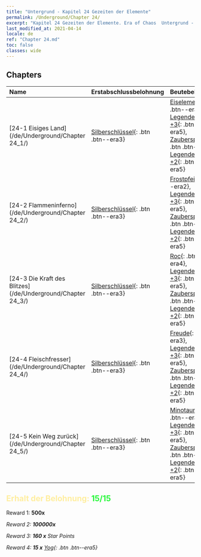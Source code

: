 ```yaml
---
title: "Untergrund - Kapitel 24 Gezeiten der Elemente"
permalink: /Underground/Chapter 24/
excerpt: "Kapitel 24 Gezeiten der Elemente. Era of Chaos  Untergrund - Kapitel 24. Gezeiten der Elemente"
last_modified_at: 2021-04-14
locale: de
ref: "Chapter 24.md"
toc: false
classes: wide
---
```


## Chapters

  | Name |  Erstabschlussbelohnung | Beutebelohnung |
  |:------------|:------------|:------------| 
  | [24-1 Eisiges Land](/de/Underground/Chapter 24_1/) | [Silberschlüssel](/de/Items/con_693/){: .btn .btn--era3} | [Eiselementar](/de/Items/unt_264/){: .btn .btn--era4}, [Legendenzertifikat +3](/de/Items/mat_88/){: .btn .btn--era5}, [Zauberspruchrollen](/de/Items/con_694/){: .btn .btn--era3}, [Legendenzertifikat +2](/de/Items/mat_81/){: .btn .btn--era5} |
  | [24-2 Flammeninferno](/de/Underground/Chapter 24_2/) | [Silberschlüssel](/de/Items/con_693/){: .btn .btn--era3} | [Frostpfeil](/de/Items/her_431/){: .btn .btn--era2}, [Legendenzertifikat +3](/de/Items/mat_88/){: .btn .btn--era5}, [Zauberspruchrollen](/de/Items/con_694/){: .btn .btn--era3}, [Legendenzertifikat +2](/de/Items/mat_81/){: .btn .btn--era5} |
  | [24-3 Die Kraft des Blitzes](/de/Underground/Chapter 24_3/) | [Silberschlüssel](/de/Items/con_693/){: .btn .btn--era3} | [Roc](/de/Items/unt_221/){: .btn .btn--era4}, [Legendenzertifikat +3](/de/Items/mat_88/){: .btn .btn--era5}, [Zauberspruchrollen](/de/Items/con_694/){: .btn .btn--era3}, [Legendenzertifikat +2](/de/Items/mat_81/){: .btn .btn--era5} |
  | [24-4 Fleischfresser](/de/Underground/Chapter 24_4/) | [Silberschlüssel](/de/Items/con_693/){: .btn .btn--era3} | [Freude](/de/Items/her_424/){: .btn .btn--era3}, [Legendenzertifikat +3](/de/Items/mat_88/){: .btn .btn--era5}, [Zauberspruchrollen](/de/Items/con_694/){: .btn .btn--era3}, [Legendenzertifikat +2](/de/Items/mat_81/){: .btn .btn--era5} |
  | [24-5 Kein Weg zurück](/de/Underground/Chapter 24_5/) | [Silberschlüssel](/de/Items/con_693/){: .btn .btn--era3} | [Minotaurus](/de/Items/unt_248/){: .btn .btn--era4}, [Legendenzertifikat +3](/de/Items/mat_88/){: .btn .btn--era5}, [Zauberspruchrollen](/de/Items/con_694/){: .btn .btn--era3}, [Legendenzertifikat +2](/de/Items/mat_81/){: .btn .btn--era5} |


## <span style="color: #ffeea0">Erhalt der Belohnung: </span><span style="color: #27f73a">15/15</span>

 Reward 1:  **500x** <i class="fas fa-gem"/>

 Reward 2:  **100000x** <i class="fas fa-coins"/>

 Reward 3: **160 x** Star Points

 Reward 4: **15 x** [Yog](/de/Items/her_377/){: .btn .btn--era5}

